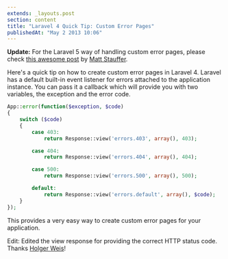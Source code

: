 ```yaml
---
extends: _layouts.post
section: content
title: "Laravel 4 Quick Tip: Custom Error Pages"
publishedAt: "May 2 2013 10:06"
---
```

**Update:** For the Laravel 5 way of handling custom error pages, please check [this awesome post](http://mattstauffer.co/blog/laravel-5.0-custom-error-pages) by [Matt Stauffer](https://twitter.com/stauffermatt).

Here's a quick tip on how to create custom error pages in Laravel 4. Laravel has a default built-in event listener for errors attached to the application instance. You can pass it a callback which will provide you with two variables, the exception and the error code.<!--more-->

```php
App::error(function($exception, $code)
{
	switch ($code)
	{
		case 403:
			return Response::view('errors.403', array(), 403);

		case 404:
			return Response::view('errors.404', array(), 404);

		case 500:
			return Response::view('errors.500', array(), 500);

		default:
			return Response::view('errors.default', array(), $code);
	}
});
```

This provides a very easy way to create custom error pages for your application.

Edit: Edited the view response for providing the correct HTTP status code. Thanks [Holger Weis](https://twitter.com/betawax)!
